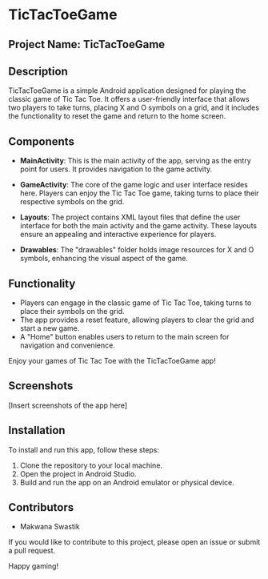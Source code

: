 # TicTacToeGame

## Project Name: TicTacToeGame

## Description
TicTacToeGame is a simple Android application designed for playing the classic game of Tic Tac Toe. It offers a user-friendly interface that allows two players to take turns, placing X and O symbols on a grid, and it includes the functionality to reset the game and return to the home screen.

## Components
- **MainActivity**: This is the main activity of the app, serving as the entry point for users. It provides navigation to the game activity.

- **GameActivity**: The core of the game logic and user interface resides here. Players can enjoy the Tic Tac Toe game, taking turns to place their respective symbols on the grid.

- **Layouts**: The project contains XML layout files that define the user interface for both the main activity and the game activity. These layouts ensure an appealing and interactive experience for players.

- **Drawables**: The "drawables" folder holds image resources for X and O symbols, enhancing the visual aspect of the game.

## Functionality
- Players can engage in the classic game of Tic Tac Toe, taking turns to place their symbols on the grid.
- The app provides a reset feature, allowing players to clear the grid and start a new game.
- A "Home" button enables users to return to the main screen for navigation and convenience.

Enjoy your games of Tic Tac Toe with the TicTacToeGame app!

## Screenshots
[Insert screenshots of the app here]

## Installation
To install and run this app, follow these steps:
1. Clone the repository to your local machine.
2. Open the project in Android Studio.
3. Build and run the app on an Android emulator or physical device.



## Contributors
- Makwana Swastik

If you would like to contribute to this project, please open an issue or submit a pull request.

Happy gaming!

